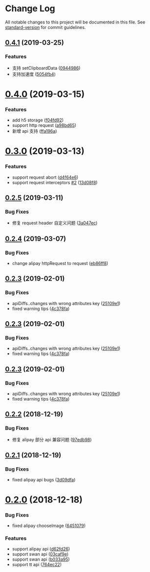 # Change Log

All notable changes to this project will be documented in this file. See [standard-version](https://github.com/conventional-changelog/standard-version) for commit guidelines.

<a name="0.4.1"></a>
## [0.4.1](https://github.com/megalojs/megalo-api/compare/v0.4.0...v0.4.1) (2019-03-25)


### Features

* 支持 setClipboardData ([0944986](https://github.com/megalojs/megalo-api/commit/0944986))
* 支持加速度 ([5054fb4](https://github.com/megalojs/megalo-api/commit/5054fb4))



<a name="0.4.0"></a>
# [0.4.0](https://github.com/megalojs/megalo-api/compare/v0.3.0...v0.4.0) (2019-03-15)


### Features

* add h5 storage ([f04fd92](https://github.com/megalojs/megalo-api/commit/f04fd92))
* support http request ([a98bd65](https://github.com/megalojs/megalo-api/commit/a98bd65))
* 新增 api 支持 ([ffa196a](https://github.com/megalojs/megalo-api/commit/ffa196a))



<a name="0.3.0"></a>
# [0.3.0](https://github.com/megalojs/megalo-api/compare/v0.2.5...v0.3.0) (2019-03-13)


### Features

* support request abort ([d4f64e6](https://github.com/megalojs/megalo-api/commit/d4f64e6))
* support request interceptors [#2](https://github.com/megalojs/megalo-api/issues/2) ([13d08f8](https://github.com/megalojs/megalo-api/commit/13d08f8))



<a name="0.2.5"></a>
## [0.2.5](https://github.com/megalojs/megalo-api/compare/v0.2.4...v0.2.5) (2019-03-11)


### Bug Fixes

* 修复 request header 自定义问题 ([3a047ec](https://github.com/megalojs/megalo-api/commit/3a047ec))



<a name="0.2.4"></a>
## [0.2.4](https://github.com/megalojs/megalo-api/compare/v0.2.3...v0.2.4) (2019-03-07)


### Bug Fixes

* change alipay httpRequest to request ([eb86ff8](https://github.com/megalojs/megalo-api/commit/eb86ff8))



<a name="0.2.3"></a>
## [0.2.3](https://github.com/megalojs/megalo-api/compare/v0.2.2...v0.2.3) (2019-02-01)


### Bug Fixes

* apiDiffs..changes with wrong attributes key ([25109e1](https://github.com/megalojs/megalo-api/commit/25109e1))
* fixed warning tips ([4c378fa](https://github.com/megalojs/megalo-api/commit/4c378fa))



<a name="0.2.3"></a>
## [0.2.3](https://github.com/megalojs/megalo-api/compare/v0.2.2...v0.2.3) (2019-02-01)


### Bug Fixes

* apiDiffs..changes with wrong attributes key ([25109e1](https://github.com/megalojs/megalo-api/commit/25109e1))
* fixed warning tips ([4c378fa](https://github.com/megalojs/megalo-api/commit/4c378fa))



<a name="0.2.3"></a>
## [0.2.3](https://github.com/megalojs/megalo-api/compare/v0.2.2...v0.2.3) (2019-02-01)


### Bug Fixes

* apiDiffs..changes with wrong attributes key ([25109e1](https://github.com/megalojs/megalo-api/commit/25109e1))
* fixed warning tips ([4c378fa](https://github.com/megalojs/megalo-api/commit/4c378fa))



<a name="0.2.2"></a>
## [0.2.2](https://github.com/megalojs/megalo-api/compare/v0.2.1...v0.2.2) (2018-12-19)


### Bug Fixes

* 修复 alipay 部分 api 兼容问题 ([97edb98](https://github.com/megalojs/megalo-api/commit/97edb98))



<a name="0.2.1"></a>
## [0.2.1](https://github.com/megalojs/megalo-api/compare/v0.2.0...v0.2.1) (2018-12-19)


### Bug Fixes

* fixed alipay api bugs ([3d09dfa](https://github.com/megalojs/megalo-api/commit/3d09dfa))


<a name="0.2.0"></a>
# [0.2.0](https://github.com/megalojs/megalo-api/compare/v0.0.2...v0.2.0) (2018-12-18)


### Bug Fixes

* fixed alipay chooseImage ([6451079](https://github.com/megalojs/megalo-api/commit/6451079))


### Features

* support alipay api ([d62fd26](https://github.com/megalojs/megalo-api/commit/d62fd26))
* support swan api ([03caf9e](https://github.com/megalojs/megalo-api/commit/03caf9e))
* support swan api ([b033a95](https://github.com/megalojs/megalo-api/commit/b033a95))
* support tt api ([764ec22](https://github.com/megalojs/megalo-api/commit/764ec22))
